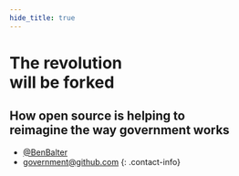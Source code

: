 ```yaml
---
hide_title: true
---
```


# The revolution<br />will be forked

## How open source is helping to<br />reimagine the way government works

* [@BenBalter](http://twitter.com/benbalter)
* <government@github.com>
{: .contact-info}

